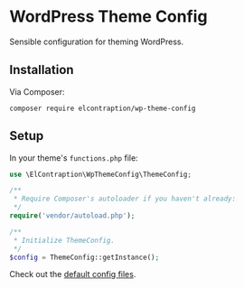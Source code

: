 # WordPress Theme Config
Sensible configuration for theming WordPress.

## Installation

Via Composer:

```
composer require elcontraption/wp-theme-config
```

## Setup

In your theme's `functions.php` file:

```php
use \ElContraption\WpThemeConfig\ThemeConfig;

/**
 * Require Composer's autoloader if you haven't already:
 */
require('vendor/autoload.php');

/**
 * Initialize ThemeConfig.
 */
$config = ThemeConfig::getInstance();
```

Check out the [default config files](defaults).
